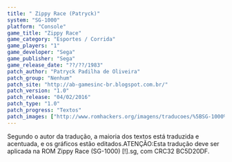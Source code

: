 ```yaml
---
title: " Zippy Race (Patryck)"
system: "SG-1000"
platform: "Console"
game_title: "Zippy Race"
game_category: "Esportes / Corrida"
game_players: "1"
game_developer: "Sega"
game_publisher: "Sega"
game_release_date: "??/??/1983"
patch_author: "Patryck Padilha de Oliveira"
patch_group: "Nenhum"
patch_site: "http://ab-gamesinc-br.blogspot.com.br/"
patch_version: "1.0"
patch_release: "04/02/2016"
patch_type: "1.0"
patch_progress: "Textos"
patch_images: ["http://www.romhackers.org/imagens/traducoes/%5BSG-1000%5D%20Zippy%20Race%20-%20Patryck%20-%201.png","http://www.romhackers.org/imagens/traducoes/%5BSG-1000%5D%20Zippy%20Race%20-%20Patryck%20-%202.png","http://www.romhackers.org/imagens/traducoes/%5BSG-1000%5D%20Zippy%20Race%20-%20Patryck%20-%203.png"]
---
```

Segundo o autor da tradução, a maioria dos textos está traduzida e acentuada, e os gráficos estão editados.ATENÇÃO:Esta tradução deve ser aplicada na ROM Zippy Race (SG-1000) [!].sg, com CRC32 BC5D20DF.